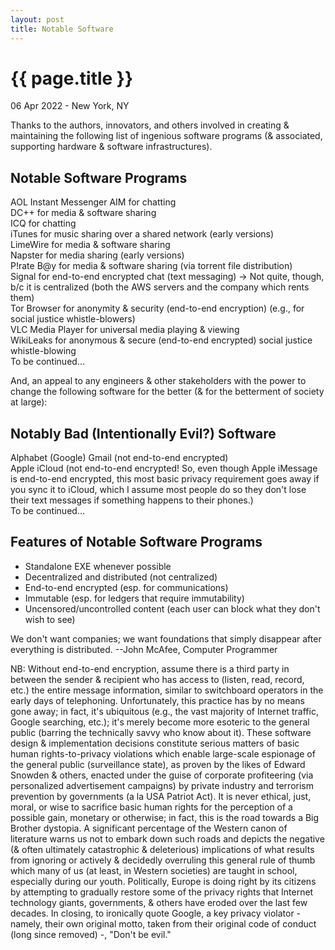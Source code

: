 ```yaml
---
layout: post
title: Notable Software
---
```


{{ page.title }}
================

<p class="meta">06 Apr 2022 - New York, NY</p>

Thanks to the authors, innovators, and others involved in creating & maintaining the following list of ingenious software programs (& associated, supporting hardware & software infrastructures).

## Notable Software Programs
AOL Instant Messenger AIM for chatting  
DC++ for media & software sharing  
ICQ for chatting  
iTunes for music sharing over a shared network (early versions)  
LimeWire for media & software sharing  
Napster for media sharing (early versions)  
P!rate B@y for media & software sharing (via torrent file distribution)  
Signal for end-to-end encrypted chat (text messaging) -> Not quite, though, b/c it is centralized (both the AWS servers and the company which rents them)  
Tor Browser for anonymity & security (end-to-end encryption) (e.g., for social justice whistle-blowers)  
VLC Media Player for universal media playing & viewing  
WikiLeaks for anonymous & secure (end-to-end encrypted) social justice whistle-blowing  
To be continued...

And, an appeal to any engineers & other stakeholders with the power to change the following software for the better (& for the betterment of society at large):

## Notably Bad (Intentionally Evil?) Software
Alphabet (Google) Gmail (not end-to-end encrypted)  
Apple iCloud (not end-to-end encrypted! So, even though Apple iMessage is end-to-end encrypted, this most basic privacy requirement goes away if you sync it to iCloud, which I assume most people do so they don't lose their text messages if something happens to their phones.)  
To be continued...

## Features of Notable Software Programs
- Standalone EXE whenever possible
- Decentralized and distributed (not centralized)
- End-to-end encrypted (esp. for communications)
- Immutable (esp. for ledgers that require immutability)
- Uncensored/uncontrolled content (each user can block what they don't wish to see)


We don't want companies; we want foundations that simply disappear after everything is distributed. --John McAfee, Computer Programmer


NB: Without end-to-end encryption, assume there is a third party in between the sender & recipient who has access to (listen, read, record, etc.) the entire message information, similar to switchboard operators in the early days of telephoning. Unfortunately, this practice has by no means gone away; in fact, it's ubiquitous (e.g., the vast majority of Internet traffic, Google searching, etc.); it's merely become more esoteric to the general public (barring the technically savvy who know about it). These software design & implementation decisions constitute serious matters of basic human rights-to-privacy violations which enable large-scale espionage of the general public (surveillance state), as proven by the likes of Edward Snowden & others, enacted under the guise of corporate profiteering (via personalized advertisement campaigns) by private industry and terrorism prevention by governments (a la USA Patriot Act). It is never ethical, just, moral, or wise to sacrifice basic human rights for the perception of a possible gain, monetary or otherwise; in fact, this is the road towards a Big Brother dystopia. A significant percentage of the Western canon of literature warns us not to embark down such roads and depicts the negative (& often ultimately catastrophic & deleterious) implications of what results from ignoring or actively & decidedly overruling this general rule of thumb which many of us (at least, in Western societies) are taught in school, especially during our youth. Politically, Europe is doing right by its citizens by attempting to gradually restore some of the privacy rights that Internet technology giants, governments, & others have eroded over the last few decades. In closing, to ironically quote Google, a key privacy violator - namely, their own original motto, taken from their original code of conduct (long since removed) -, "Don't be evil."